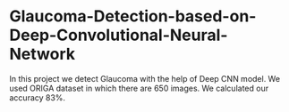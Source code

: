 # Glaucoma-Detection-based-on-Deep-Convolutional-Neural-Network

In this project we detect Glaucoma with the help of Deep CNN model. We used ORIGA dataset in which there are 650 images. We calculated our accuracy 83%.

